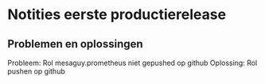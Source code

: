 # Notities eerste productierelease

## Problemen en oplossingen

Probleem: Rol mesaguy.prometheus niet gepushed op github
Oplossing: Rol pushen op github